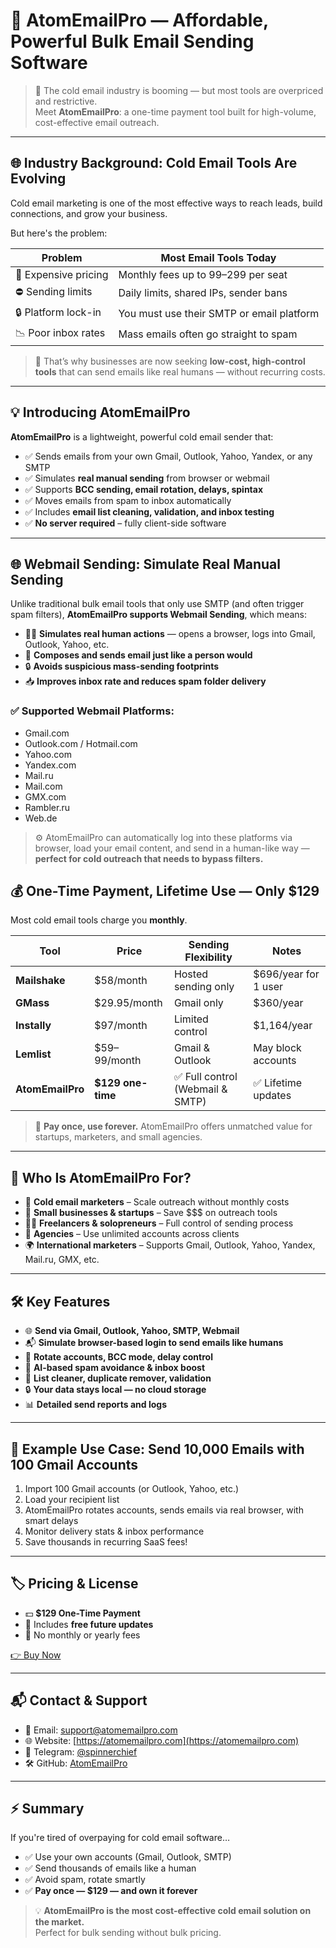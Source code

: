 # 📧 AtomEmailPro — Affordable, Powerful Bulk Email Sending Software

> 🚀 The cold email industry is booming — but most tools are overpriced and restrictive.  
> Meet **AtomEmailPro**: a one-time payment tool built for high-volume, cost-effective email outreach.

---

## 🌐 Industry Background: Cold Email Tools Are Evolving

Cold email marketing is one of the most effective ways to reach leads, build connections, and grow your business.

But here's the problem:

| Problem | Most Email Tools Today |
|--------|------------------------|
| 💸 Expensive pricing | Monthly fees up to $99–$299 per seat |
| ⛔ Sending limits | Daily limits, shared IPs, sender bans |
| 🔒 Platform lock-in | You must use their SMTP or email platform |
| 📉 Poor inbox rates | Mass emails often go straight to spam |

> 🧩 That’s why businesses are now seeking **low-cost, high-control tools** that can send emails like real humans — without recurring costs.

---

## 💡 Introducing AtomEmailPro

**AtomEmailPro** is a lightweight, powerful cold email sender that:

- ✅ Sends emails from your own Gmail, Outlook, Yahoo, Yandex, or any SMTP
- ✅ Simulates **real manual sending** from browser or webmail
- ✅ Supports **BCC sending, email rotation, delays, spintax**
- ✅ Moves emails from spam to inbox automatically
- ✅ Includes **email list cleaning, validation, and inbox testing**
- ✅ **No server required** – fully client-side software

---

## 🌐 Webmail Sending: Simulate Real Manual Sending

Unlike traditional bulk email tools that only use SMTP (and often trigger spam filters), **AtomEmailPro supports Webmail Sending**, which means:

- 🧑‍💻 **Simulates real human actions** — opens a browser, logs into Gmail, Outlook, Yahoo, etc.
- 📨 **Composes and sends email just like a person would**
- 🔒 **Avoids suspicious mass-sending footprints**
- 📥 **Improves inbox rate and reduces spam folder delivery**

### ✅ Supported Webmail Platforms:

- Gmail.com  
- Outlook.com / Hotmail.com  
- Yahoo.com  
- Yandex.com  
- Mail.ru  
- Mail.com  
- GMX.com  
- Rambler.ru  
- Web.de

> ⚙️ AtomEmailPro can automatically log into these platforms via browser, load your email content, and send in a human-like way — **perfect for cold outreach that needs to bypass filters.**


## 💰 One-Time Payment, Lifetime Use — Only **$129**

Most cold email tools charge you **monthly**.

| Tool | Price | Sending Flexibility | Notes |
|------|-------|---------------------|-------|
| **Mailshake** | $58/month | Hosted sending only | $696/year for 1 user |
| **GMass** | $29.95/month | Gmail only | $360/year |
| **Instally** | $97/month | Limited control | $1,164/year |
| **Lemlist** | $59–99/month | Gmail & Outlook | May block accounts |
| **AtomEmailPro** | **$129 one-time** | ✅ Full control (Webmail & SMTP) | ✅ Lifetime updates |

> 💸 **Pay once, use forever.** AtomEmailPro offers unmatched value for startups, marketers, and small agencies.

---

## 🧰 Who Is AtomEmailPro For?

- 📩 **Cold email marketers** – Scale outreach without monthly costs
- 🏢 **Small businesses & startups** – Save $$$ on outreach tools
- 🧑‍💻 **Freelancers & solopreneurs** – Full control of sending process
- 💼 **Agencies** – Use unlimited accounts across clients
- 🌍 **International marketers** – Supports Gmail, Outlook, Yahoo, Yandex, Mail.ru, GMX, etc.

---

## 🛠️ Key Features

- 🌐 **Send via Gmail, Outlook, Yahoo, SMTP, Webmail**
- 📬 **Simulate browser-based login to send emails like humans**
- 🔁 **Rotate accounts, BCC mode, delay control**
- 🧠 **AI-based spam avoidance & inbox boost**
- 🧹 **List cleaner, duplicate remover, validation**
- 🔒 **Your data stays local — no cloud storage**
- 📊 **Detailed send reports and logs**

---

## 🔁 Example Use Case: Send 10,000 Emails with 100 Gmail Accounts

1. Import 100 Gmail accounts (or Outlook, Yahoo, etc.)  
2. Load your recipient list  
3. AtomEmailPro rotates accounts, sends emails via real browser, with smart delays  
4. Monitor delivery stats & inbox performance  
5. Save thousands in recurring SaaS fees!

---

## 🏷️ Pricing & License

- 💵 **$129 One-Time Payment**
- 🔄 Includes **free future updates**
- 🚫 No monthly or yearly fees

[👉 Buy Now](https://atomemailpro.com/#pricing)

---

## 📬 Contact & Support

- 📧 Email: support@atomemailpro.com  
- 🌐 Website: [https://atomemailpro.com](https://atomemailpro.com)  
- 📢 Telegram: [@spinnerchief](https://t.me/spinnerchief)
- 🛠️ GitHub: [AtomEmailPro](https://github.com/AtomEmailPro/AtomEmailPro)

---

## ⚡ Summary

If you're tired of overpaying for cold email software…

- ✅ Use your own accounts (Gmail, Outlook, SMTP)
- ✅ Send thousands of emails like a human
- ✅ Avoid spam, rotate smartly
- ✅ **Pay once — $129 — and own it forever**

> 💡 **AtomEmailPro is the most cost-effective cold email solution on the market.**  
> Perfect for bulk sending without bulk pricing.
